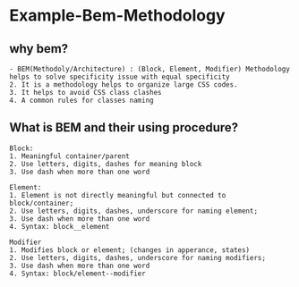 # Example-Bem-Methodology

## why bem?

    - BEM(Methodoly/Architecture) : (Block, Element, Modifier) Methodology helps to solve specificity issue with equal specificity
    2. It is a methodology helps to organize large CSS codes.
    3. It helps to avoid CSS class clashes
    4. A common rules for classes naming

## What is BEM and their using procedure?

    Block:
    1. Meaningful container/parent
    2. Use letters, digits, dashes for meaning block
    3. Use dash when more than one word

    Element:
    1. Element is not directly meaningful but connected to block/container;   
    2. Use letters, digits, dashes, underscore for naming element;
    3. Use dash when more than one word
    4. Syntax: block__element 

    Modifier
    1. Modifies block or element; (changes in apperance, states)
    2. Use letters, digits, dashes, underscore for naming modifiers;
    3. Use dash when more than one word 
    4. Syntax: block/element--modifier
